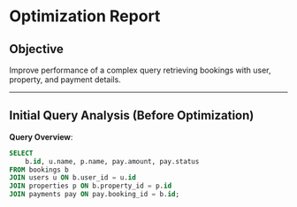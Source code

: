 # Optimization Report

## Objective
Improve performance of a complex query retrieving bookings with user, property, and payment details.

---

## Initial Query Analysis (Before Optimization)

**Query Overview**:
```sql
SELECT
    b.id, u.name, p.name, pay.amount, pay.status
FROM bookings b
JOIN users u ON b.user_id = u.id
JOIN properties p ON b.property_id = p.id
JOIN payments pay ON pay.booking_id = b.id;
